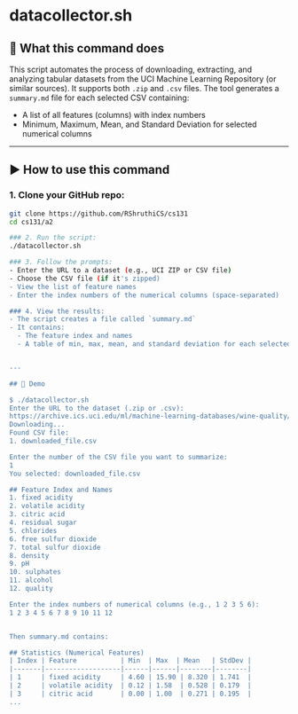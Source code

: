 # datacollector.sh

## 📌 What this command does

This script automates the process of downloading, extracting, and analyzing tabular datasets from the UCI Machine Learning Repository (or similar sources). It supports both `.zip` and `.csv` files. The tool generates a `summary.md` file for each selected CSV containing:

- A list of all features (columns) with index numbers
- Minimum, Maximum, Mean, and Standard Deviation for selected numerical columns

---

## ▶️ How to use this command

### 1. Clone your GitHub repo:

```bash
git clone https://github.com/RShruthiCS/cs131
cd cs131/a2

### 2. Run the script:
./datacollector.sh

### 3. Follow the prompts:
- Enter the URL to a dataset (e.g., UCI ZIP or CSV file)
- Choose the CSV file (if it's zipped)
- View the list of feature names
- Enter the index numbers of the numerical columns (space-separated)

### 4. View the results:
- The script creates a file called `summary.md`
- It contains:
  - The feature index and names
  - A table of min, max, mean, and standard deviation for each selected numerical column


---

## 🧪 Demo

$ ./datacollector.sh
Enter the URL to the dataset (.zip or .csv):
https://archive.ics.uci.edu/ml/machine-learning-databases/wine-quality/winequality-red.csv
Downloading...
Found CSV file:
1. downloaded_file.csv

Enter the number of the CSV file you want to summarize:
1
You selected: downloaded_file.csv

## Feature Index and Names
1. fixed acidity
2. volatile acidity
3. citric acid
4. residual sugar
5. chlorides
6. free sulfur dioxide
7. total sulfur dioxide
8. density
9. pH
10. sulphates
11. alcohol
12. quality

Enter the index numbers of numerical columns (e.g., 1 2 3 5 6):
1 2 3 4 5 6 7 8 9 10 11 12


Then summary.md contains:

## Statistics (Numerical Features)
| Index | Feature           | Min  | Max  | Mean   | StdDev |
|-------|-------------------|------|------|--------|--------|
| 1     | fixed acidity     | 4.60 | 15.90 | 8.320 | 1.741  |
| 2     | volatile acidity  | 0.12 | 1.58  | 0.528 | 0.179  |
| 3     | citric acid       | 0.00 | 1.00  | 0.271 | 0.195  |
...
